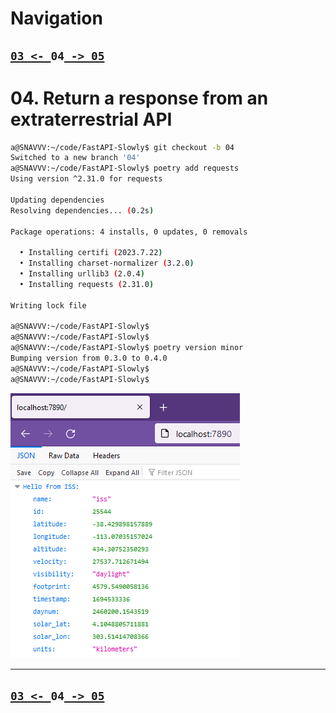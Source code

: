 # Navigation

## [`03 <- `](https://github.com/liquidcarbon/FastAPI-Slowly/tree/03)**`04`**[` -> 05`](https://github.com/liquidcarbon/FastAPI-Slowly/tree/05)


# 04. Return a response from an extraterrestrial API

```bash
a@SNAVVV:~/code/FastAPI-Slowly$ git checkout -b 04
Switched to a new branch '04'
a@SNAVVV:~/code/FastAPI-Slowly$ poetry add requests
Using version ^2.31.0 for requests

Updating dependencies
Resolving dependencies... (0.2s)

Package operations: 4 installs, 0 updates, 0 removals

  • Installing certifi (2023.7.22)
  • Installing charset-normalizer (3.2.0)
  • Installing urllib3 (2.0.4)
  • Installing requests (2.31.0)

Writing lock file

a@SNAVVV:~/code/FastAPI-Slowly$
a@SNAVVV:~/code/FastAPI-Slowly$
a@SNAVVV:~/code/FastAPI-Slowly$ poetry version minor
Bumping version from 0.3.0 to 0.4.0
a@SNAVVV:~/code/FastAPI-Slowly$
a@SNAVVV:~/code/FastAPI-Slowly$

```

![Step 04 - HTTP request to ISS API](image.png)

---

## [`03 <- `](https://github.com/liquidcarbon/FastAPI-Slowly/tree/03)**`04`**[` -> 05`](https://github.com/liquidcarbon/FastAPI-Slowly/tree/05)
